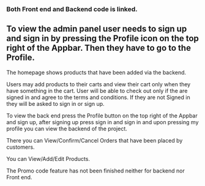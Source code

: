 ### Both Front end and Backend code is linked. 

## To view the admin panel user needs to sign up and sign in by pressing the Profile icon on the top right of the Appbar. Then they have to go to the Profile.

The homepage shows products that have been added via the backend. 

Users may add products to their carts and view their cart only when they have something in the cart. User will be able to check out only if the are signed in and agree to the terms and conditions. If they are not Signed in they will be asked to sign in or sign up. 

To view the back end press the Profile button on the top right of the Appbar and sign up, after signing up press sign in and sign in and upon pressing my profile you can view the backend of the project. 

There you can View/Confirm/Cancel Orders that have been placed by customers.

You can View/Add/Edit Products. 

The Promo code feature has not been finished neither for backend nor Front end. 
